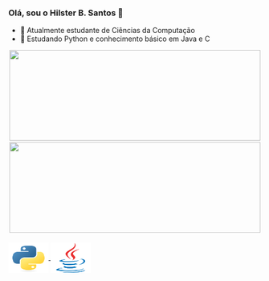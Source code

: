 ### Olá, sou o Hilster B. Santos 👋
- 🔭 Atualmente estudante de Ciências da Computação
- 🌱 Estudando Python e conhecimento básico em Java e C
<!--
**Hilster00/Hilster00** is a ✨ _special_ ✨ repository because its `README.md` (this file) appears on your GitHub profile.

Here are some ideas to get you started:

- 🔭 I’m currently working on ...
- 🌱 I’m currently learning ...
- 👯 I’m looking to collaborate on ...
- 🤔 I’m looking for help with ...
- 💬 Ask me about ...
- 📫 How to reach me: ...
- 😄 Pronouns: ...
- ⚡ Fun fact: ...
-->
<div align="center">
  <a href="https://github.com/rafaballerini">
  <img height="180em" width="500" src="https://github-readme-stats.vercel.app/api?username=Hilster00&show_icons=true&theme=dark&include_all_commits=true&count_private=true"/>
  <img height="180em" width="500" src="https://github-readme-stats.vercel.app/api/top-langs/?username=Hilster00&layout=compact&langs_count=7&theme=dark"/>
</div>
<div style="display: inline_block"><br>
  <img align="center" alt="Hilster-Python" height="60" width="80" src="https://raw.githubusercontent.com/devicons/devicon/master/icons/python/python-original.svg">
  <img align="center" alt="Hilster-Java" height="60" width="80" src="https://raw.githubusercontent.com/devicons/devicon/master/icons/java/java-original.svg">
</div>
  
